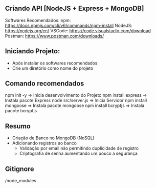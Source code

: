 ## Criando API [NodeJS + Express + MongoDB]

Softwares Recomendados:
npm: https://docs.npmjs.com/cli/v6/commands/npm-install
NodeJS: https://nodejs.org/en/
VSCode: https://code.visualstudio.com/download
Postman: https://www.postman.com/downloads/

## Iniciando Projeto:
 - Após instalar os softwares recomendados
 - Crie um diretório como nome do projeto

## Comando recomendados
npm init -y             => Inicia desenvolvimento do Projeto
npm install express     => Instala pacote Express
node src/server.js      => Inicia Servidor
npm install mongoose    => Instala pacote mongoose
npm install bcryptjs    => Instala pacote bcryptjs

## Resumo
 - Criação de Banco no MongoDB (NoSQL)
 - Adicionando registros ao banco
   - Validação por email não permitindo duplicidade de registro
   - Criptografia de senha aumentando um pouco a segurança

## Gitignore
/node_modules